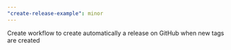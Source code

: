 ```yaml
---
"create-release-example": minor
---
```


Create workflow to create automatically a release on GitHub when new tags are created
